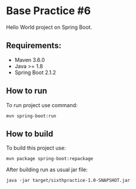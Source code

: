 # Base Practice #6

Hello World project on Spring Boot.

## Requirements:

* Maven 3.6.0
* Java >= 1.8
* Spring Boot 2.1.2

## How to run

To run project use command:
```
mvn spring-boot:run
```

## How to build

To build this project use:
```
mvn package spring-boot:repackage
```

After building run as usual jar file:
```
java -jar target/sixthpractice-1.0-SNAPSHOT.jar
```
